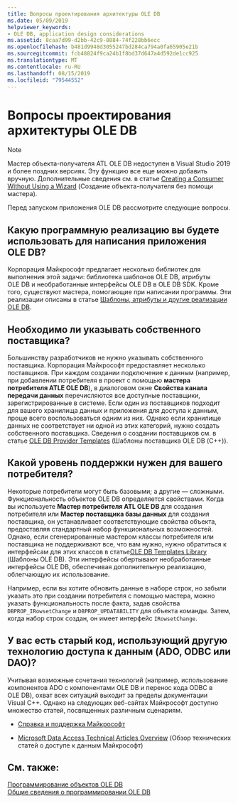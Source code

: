 ```yaml
---
title: Вопросы проектирования архитектуры OLE DB
ms.date: 05/09/2019
helpviewer_keywords:
- OLE DB, application design considerations
ms.assetid: 8caa7d99-d2bb-42c9-8884-74f228bb6ecc
ms.openlocfilehash: b481d9948d3055247bd284ca794a0fa65905e21b
ms.sourcegitcommit: fcb48824f9ca24b1f8bd37d647a4d592de1cc925
ms.translationtype: MT
ms.contentlocale: ru-RU
ms.lasthandoff: 08/15/2019
ms.locfileid: "79544552"
---
```

# <a name="ole-db-architectural-design-issues"></a>Вопросы проектирования архитектуры OLE DB

> [!NOTE]
> Мастер объекта-получателя ATL OLE DB недоступен в Visual Studio 2019 и более поздних версиях. Эту функцию все еще можно добавить вручную. Дополнительные сведения см. в статье [Creating a Consumer Without Using a Wizard](creating-a-consumer-without-using-a-wizard.md) (Создание объекта-получателя без помощи мастера).

Перед запуском приложения OLE DB рассмотрите следующие вопросы.

## <a name="what-programming-implementation-will-you-use-to-write-your-ole-db-application"></a>Какую программную реализацию вы будете использовать для написания приложения OLE DB?

Корпорация Майкрософт предлагает несколько библиотек для выполнения этой задачи: библиотека шаблонов OLE DB, атрибуты OLE DB и необработанные интерфейсы OLE DB в OLE DB SDK. Кроме того, существуют мастера, помогающие при написании программы. Эти реализации описаны в статье [Шаблоны, атрибуты и другие реализации OLE DB](../../data/oledb/ole-db-templates-attributes-and-other-implementations.md).

## <a name="do-you-need-to-write-your-own-provider"></a>Необходимо ли указывать собственного поставщика?

Большинству разработчиков не нужно указывать собственного поставщика. Корпорация Майкрософт предоставляет несколько поставщиков. При каждом создании подключение к данным (например, при добавлении потребителя в проект с помощью **мастера потребителя ATLE OLE DB**), в диалоговом окне **Свойства канала передачи данных** перечисляются все доступные поставщики, зарегистрированные в системе. Если один из поставщиков подходит для вашего хранилища данных и приложения для доступа к данным, проще всего воспользоваться одним из них. Однако если хранилище данных не соответствует ни одной из этих категорий, нужно создать собственного поставщика. Сведения о создании поставщиков см. в статье [OLE DB Provider Templates](../../data/oledb/ole-db-provider-templates-cpp.md) (Шаблоны поставщика OLE DB (С++)).

## <a name="what-level-of-support-do-you-need-for-your-consumer"></a>Какой уровень поддержки нужен для вашего потребителя?

Некоторые потребители могут быть базовыми; а другие — сложными. Функциональность объектов OLE DB определяется свойствами. Когда вы используете **Мастер потребителя ATL OLE DB** для создания потребителя или **Мастер поставщика базы данных** для создания поставщика, он устанавливает соответствующие свойства объекта, предоставляя стандартный набор функциональных возможностей. Однако, если сгенерированные мастером классы потребителя или поставщика не поддерживают все, что вам нужно, нужно обратиться к интерфейсам для этих классов в статье[OLE DB Templates Library](../../data/oledb/ole-db-templates.md) (Шаблоны OLE DB). Эти интерфейсы обертывают необработанные интерфейсы OLE DB, обеспечивая дополнительную реализацию, облегчающую их использование.

Например, если вы хотите обновить данные в наборе строк, но забыли указать это при создании потребителя с помощью мастера, можно указать функциональность после факта, задав свойства `DBPROP_IRowsetChange` и `DBPROP_UPDATABILITY` для объекта команды. Затем, когда набор строк создан, он имеет интерфейс `IRowsetChange`.

## <a name="do-you-have-older-code-using-another-data-access-technology-ado-odbc-or-dao"></a>У вас есть старый код, использующий другую технологию доступа к данным (ADO, ODBC или DAO)?

Учитывая возможные сочетания технологий (например, использование компонентов ADO с компонентами OLE DB и перенос кода ODBC в OLE DB), охват всех ситуаций выходит за пределы документации Visual C++. Однако на следующих веб-сайтах Майкрософт доступно множество статей, посвященных различным сценариям.

- [Справка и поддержка Майкрософт](https://support.microsoft.com/)

- [Microsoft Data Access Technical Articles Overview](/previous-versions/ms810811(v=msdn.10)) (Обзор технических статей о доступе к данным Майкрософт)

## <a name="see-also"></a>См. также:

[Программирование объектов OLE DB](../../data/oledb/ole-db-programming.md)<br/>
[Общие сведения о программировании OLE DB](../../data/oledb/ole-db-programming-overview.md)
